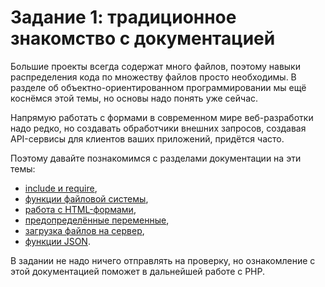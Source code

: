 # Задание 1: традиционное знакомство с документацией

Большие проекты всегда содержат много файлов, поэтому навыки распределения кода по множеству файлов 
просто необходимы. В разделе об объектно-ориентированном программировании мы ещё коснёмся этой темы, 
но основы надо понять уже сейчас. 

Напрямую работать с формами в современном мире веб-разработки надо редко, но создавать обработчики внешних запросов, создавая API-сервисы для клиентов ваших приложений, придётся часто. 

Поэтому давайте познакомимся с разделами документации на эти темы:

* [include и require](https://www.php.net/manual/ru/function.include.php), 
* [функции файловой системы](https://www.php.net/manual/ru/ref.filesystem.php),
* [работа с HTML-формами](https://www.php.net/manual/ru/tutorial.forms.php),
* [предопределённые переменные](https://www.php.net/manual/ru/reserved.variables.php),
* [загрузка файлов на сервер](https://www.php.net/manual/ru/features.file-upload.post-method.php),
* [функции JSON](https://www.php.net/manual/ru/ref.json.php).

В задании не надо ничего отправлять на проверку, но ознакомление с этой документацией поможет в дальнейшей работе с PHP.
